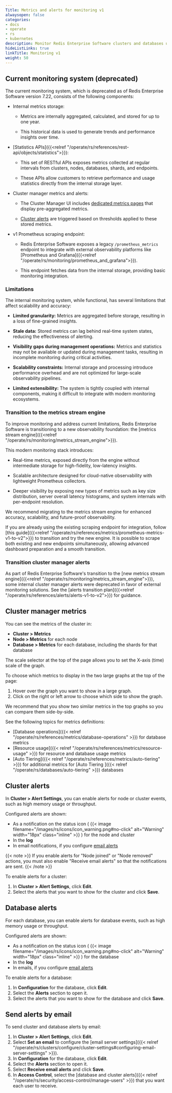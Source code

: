 ```yaml
---
Title: Metrics and alerts for monitoring v1
alwaysopen: false
categories:
- docs
- operate
- rs
- kubernetes
description: Monitor Redis Enterprise Software clusters and databases using internal monitoring systems and external monitoring tools.
hideListLinks: true
linkTitle: Monitoring v1
weight: 50
---
```


## Current monitoring system (deprecated)

The current monitoring system, which is deprecated as of Redis Enterprise Software version 7.22, consists of the following components:

- Internal metrics storage:

    - Metrics are internally aggregated, calculated, and stored for up to one year.

    - This historical data is used to generate trends and performance insights over time.

- [Statistics APIs]({{<relref "/operate/rs/references/rest-api/objects/statistics">}}):

    - This set of RESTful APIs exposes metrics collected at regular intervals from clusters, nodes, databases, shards, and endpoints.

    - These APIs allow customers to retrieve performance and usage statistics directly from the internal storage layer.

- Cluster manager metrics and alerts:

    - The Cluster Manager UI includes [dedicated metrics pages](#cluster-manager-metrics) that display pre-aggregated metrics.

    - [Cluster alerts](#cluster-alerts) are triggered based on thresholds applied to these stored metrics.
      
- v1 Prometheus scraping endpoint:

    - Redis Enterprise Software exposes a legacy `/prometheus_metrics` endpoint to integrate with external observability platforms like [Prometheus and Grafana]({{<relref "/operate/rs/monitoring/prometheus_and_grafana">}}).

    - This endpoint fetches data from the internal storage, providing basic monitoring integration.

### Limitations

The internal monitoring system, while functional, has several limitations that affect scalability and accuracy:
      
- **Limited granularity:** Metrics are aggregated before storage, resulting in a loss of fine-grained insights.

- **Stale data:** Stored metrics can lag behind real-time system states, reducing the effectiveness of alerting.

- **Visibility gaps during management operations:** Metrics and statistics may not be available or updated during management tasks, resulting in incomplete monitoring during critical activities.

- **Scalability constraints:** Internal storage and processing introduce performance overhead and are not optimized for large-scale observability pipelines.

- **Limited extensibility:** The system is tightly coupled with internal components, making it difficult to integrate with modern monitoring ecosystems.

### Transition to the metrics stream engine

To improve monitoring and address current limitations, Redis Enterprise Software is transitioning to a new observability foundation: the [metrics stream engine]({{<relref "/operate/rs/monitoring/metrics_stream_engine">}}).

This modern monitoring stack introduces:

- Real-time metrics, exposed directly from the engine without intermediate storage for high-fidelity, low-latency insights.

- Scalable architecture designed for cloud-native observability with lightweight Prometheus collectors.

- Deeper visibility by exposing new types of metrics such as key size distribution, server overall latency histograms, and system internals with per-endpoint resolution.

We recommend migrating to the metrics stream engine for enhanced accuracy, scalability, and future-proof observability.

If you are already using the existing scraping endpoint for integration, follow [this guide]({{<relref "/operate/rs/references/metrics/prometheus-metrics-v1-to-v2">}}) to transition and try the new engine. It is possible to scrape both existing and new endpoints simultaneously, allowing advanced dashboard preparation and a smooth transition.

### Transition cluster manager alerts

As part of Redis Enterprise Software's transition to the [new metrics stream engine]({{<relref "/operate/rs/monitoring/metrics_stream_engine">}}), some internal cluster manager alerts were deprecated in favor of external monitoring solutions. See the [alerts transition plan]({{<relref "/operate/rs/references/alerts/alerts-v1-to-v2">}}) for guidance.

## Cluster manager metrics

You can see the metrics of the cluster in:

- **Cluster > Metrics**
- **Node > Metrics** for each node
- **Database > Metrics** for each database, including the shards for that database

The scale selector at the top of the page allows you to set the X-axis (time) scale of the graph.

To choose which metrics to display in the two large graphs at the top of the page:

1. Hover over the graph you want to show in a large graph.
1. Click on the right or left arrow to choose which side to show the graph.

We recommend that you show two similar metrics in the top graphs so you can compare them side-by-side.

See the following topics for metrics definitions:
- [Database operations]({{< relref "/operate/rs/references/metrics/database-operations" >}}) for database metrics
- [Resource usage]({{< relref "/operate/rs/references/metrics/resource-usage" >}}) for resource and database usage metrics
- [Auto Tiering]({{< relref "/operate/rs/references/metrics/auto-tiering" >}}) for additional metrics for [Auto Tiering ]({{< relref "/operate/rs/databases/auto-tiering" >}}) databases

## Cluster alerts

In **Cluster > Alert Settings**, you can enable alerts for node or cluster events, such as high memory usage or throughput.

Configured alerts are shown:

- As a notification on the status icon ( {{< image filename="/images/rs/icons/icon_warning.png#no-click" alt="Warning" width="18px" class="inline" >}} ) for the node and cluster
- In the **log**
- In email notifications, if you configure [email alerts](#send-alerts-by-email)

{{< note >}}
If you enable alerts for "Node joined" or "Node removed" actions,
you must also enable "Receive email alerts" so that the notifications are sent.
{{< /note >}}

To enable alerts for a cluster:

1. In **Cluster > Alert Settings**, click **Edit**. 
1. Select the alerts that you want to show for the cluster and click **Save**.

## Database alerts

For each database, you can enable alerts for database events, such as high memory usage or throughput.

Configured alerts are shown:

- As a notification on the status icon ( {{< image filename="/images/rs/icons/icon_warning.png#no-click" alt="Warning" width="18px" class="inline" >}} ) for the database
- In the **log**
- In emails, if you configure [email alerts](#send-alerts-by-email)

To enable alerts for a database:

1. In **Configuration** for the database, click **Edit**.
1. Select the **Alerts** section to open it.
1. Select the alerts that you want to show for the database and click **Save**.

## Send alerts by email

To send cluster and database alerts by email:

1. In **Cluster > Alert Settings**, click **Edit**.
1. Select **Set an email** to configure the [email server settings]({{< relref "/operate/rs/clusters/configure/cluster-settings#configuring-email-server-settings" >}}).
1. In **Configuration** for the database, click **Edit**.
1. Select the **Alerts** section to open it.
1. Select **Receive email alerts** and click **Save**.
1. In **Access Control**, select the [database and cluster alerts]({{< relref "/operate/rs/security/access-control/manage-users" >}}) that you want each user to receive.
